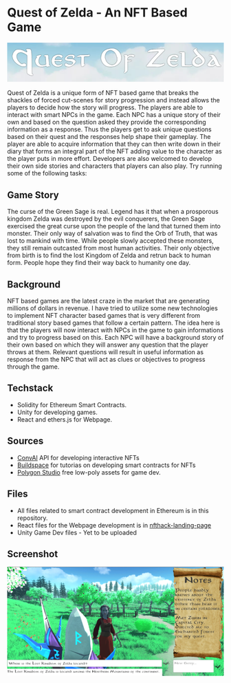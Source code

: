 # Quest of Zelda - An NFT Based Game

![Quest Of Zelda](/images/logo.png)

Quest of Zelda is a unique form of NFT based game that breaks the shackles of forced cut-scenes for story progression and instead allows the players to decide how the story will progress. The players are able to interact with smart NPCs in the game. Each NPC has a unique story of their own and based on the question asked they provide the corresponding information as a response. Thus the players get to ask unique questions based on their quest and the responses help shape their gameplay. The player are able to acquire information that they can then write down in their diary that forms an integral part of the NFT adding value to the character as the player puts in more effort. Developers are also welcomed to develop their own side stories and characters that players can also play.
Try running some of the following tasks:

## Game Story

The curse of the Green Sage is real. Legend has it that when a prosporous kingdom Zelda was destroyed by the evil conquerers, the Green Sage exercised the great curse upon the people of the land that turned them into monster. Their only way of salvation was to find the Orb of Truth, that was lost to mankind with time. While people slowly accepted these monsters, they still remain outcasted from most human activities. Their only objective from birth is to find the lost Kingdom of Zelda and retrun back to human form. People hope they find their way back to humanity one day.

## Background

NFT based games are the latest craze in the market that are generating millions of dollars in revenue. I have tried to utilize some new technologies to implement NFT character based games that is very different from traditional story based games that follow a certain pattern. The idea here is that the players will now interact with NPCs in the game to gain informations and try to progress based on this. Each NPC will have a background story of their own based on which they will answer any question that the player throws at them. Relevant questions will result in useful information as response from the NPC that will act as clues or objectives to progress through the game.

## Techstack

- Solidity for Ethereum Smart Contracts.
- Unity for developing games.
- React and ethers.js for Webpage.


## Sources

- [ConvAI](https://www.convai.com) API for developing interactive NFTs
- [Buildspace](https://app.buildspace.so/home) for tutorias on developing smart contracts for NFTs
- [Polygon Studio](https://assetstore.unity.com/packages/3d/environments/lowpoly-environment-nature-pack-free-187052) free low-poly assets for game dev.


## Files

- All files related to smart contract development in Ethereum is in this repository.
- React files for the Webpage development is in [nfthack-landing-page](https://github.com/crazylazylife/QOZ-NFTHackGame/tree/main/nfthack-landing-page)
- Unity Game Dev files - Yet to be uploaded


## Screenshot

![Game Screenshot](/images/ss1.png)
